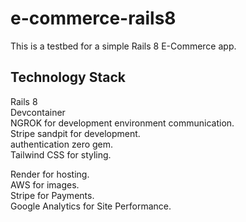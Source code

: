 # e-commerce-rails8
This is a testbed for a  simple Rails 8 E-Commerce app.

## Technology Stack

Rails 8<br>
Devcontainer<br>
NGROK for development environment communication.<br>
Stripe sandpit for development.<br>
authentication zero gem.<br>
Tailwind CSS for styling.<br>

Render for hosting.<br>
AWS for images.<br>
Stripe for Payments.<br>
Google Analytics for Site Performance.<br>

